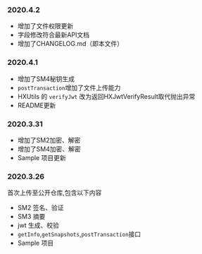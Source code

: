 ### 2020.4.2
* 增加了文件权限更新
* 字段修改符合最新API文档
* 增加了CHANGELOG.md（即本文件）


### 2020.4.1

* 增加了SM4秘钥生成
* `postTransaction`增加了文件上传能力
* HXUtils 的 `verifyJwt` 改为返回HXJwtVerifyResult取代抛出异常
* README更新



### 2020.3.31

* 增加了SM2加密、解密
* 增加了SM4加密、解密
* Sample 项目更新



### 2020.3.26

首次上传至公开仓库,包含以下内容

* SM2 签名、验证
* SM3 摘要
* jwt 生成、校验
* `getInfo`,`getSnapshots`,`postTransaction`接口
* Sample 项目

